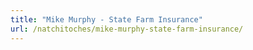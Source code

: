 ```yaml
---
title: "Mike Murphy - State Farm Insurance"
url: /natchitoches/mike-murphy-state-farm-insurance/
---
```

